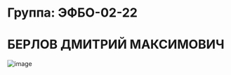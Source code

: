 # Группа: ЭФБО-02-22 
# БЕРЛОВ ДМИТРИЙ МАКСИМОВИЧ

![image](https://github.com/user-attachments/assets/886fd179-7514-4d9e-bdae-65558c9920aa)

